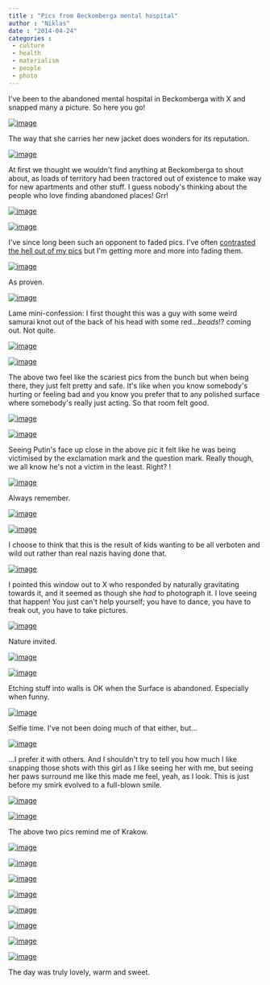 ```yaml
---
title : "Pics from Beckomberga mental hospital"
author : "Niklas"
date : "2014-04-24"
categories : 
 - culture
 - health
 - materialism
 - people
 - photo
---
```


I've been to the abandoned mental hospital in Beckomberga with X and snapped many a picture. So here you go!

[![image](https://niklasblog.com/wp-content/wpid-2014-04-20-07.20.38-1.jpg.jpeg "Walking and talking")](https://niklasblog.com/wp-content/wpid-2014-04-20-07.20.38-1.jpg.jpeg)

The way that she carries her new jacket does wonders for its reputation.

[![image](https://niklasblog.com/wp-content/wpid-2014-04-21-07.59.42-1.jpg.jpeg "Nature taking back")](https://niklasblog.com/wp-content/wpid-2014-04-21-07.59.42-1.jpg.jpeg)

At first we thought we wouldn't find anything at Beckomberga to shout about, as loads of territory had been tractored out of existence to make way for new apartments and other stuff. I guess nobody's thinking about the people who love finding abandoned places! Grr!

[![image](https://niklasblog.com/wp-content/wpid-2014-04-21-07.57.30-1.jpg.jpeg "Is this vandalism?")](https://niklasblog.com/wp-content/wpid-2014-04-21-07.57.30-1.jpg.jpeg)

[![image](https://niklasblog.com/wp-content/wpid-2014-04-21-07.54.20-1.jpg.jpeg "I've grown to like fades")](https://niklasblog.com/wp-content/wpid-2014-04-21-07.54.20-1.jpg.jpeg)

I've since long been such an opponent to faded pics. I've often [contrasted the hell out of my pics](https://www.flickr.com/photos/pivic/1423741727) but I'm getting more and more into fading them.

[![image](https://niklasblog.com/wp-content/wpid-2014-04-21-07.50.04-1.jpg.jpeg "2014-04-21 07.50.04 1.jpg")](https://niklasblog.com/wp-content/wpid-2014-04-21-07.50.04-1.jpg.jpeg)

As proven.

[![image](https://niklasblog.com/wp-content/wpid-2014-04-20-07.16.59-1.jpg.jpeg "2014-04-20 07.16.59 1.jpg")](https://niklasblog.com/wp-content/wpid-2014-04-20-07.16.59-1.jpg.jpeg)

Lame mini-confession: I first thought this was a guy with some weird samurai knot out of the back of his head with some red..._beads_!? coming out. Not quite.

[![image](https://niklasblog.com/wp-content/wpid-2014-04-20-07.12.46-1.jpg.jpeg "2014-04-20 07.12.46 1.jpg")](https://niklasblog.com/wp-content/wpid-2014-04-20-07.12.46-1.jpg.jpeg)

[![image](https://niklasblog.com/wp-content/wpid-2014-04-20-07.13.39-1.jpg.jpeg "2014-04-20 07.13.39 1.jpg")](https://niklasblog.com/wp-content/wpid-2014-04-20-07.13.39-1.jpg.jpeg)

The above two feel like the scariest pics from the bunch but when being there, they just felt pretty and safe. It's like when you know somebody's hurting or feeling bad and you know you prefer that to any polished surface where somebody's really just acting. So that room felt good.

[![image](https://niklasblog.com/wp-content/wpid-img_20140420_185232.jpg "IMG_20140420_185232.jpg")](https://niklasblog.com/wp-content/wpid-img_20140420_185232.jpg)

[![image](https://niklasblog.com/wp-content/wpid-img_20140420_185216.jpg "IMG_20140420_185216.jpg")](https://niklasblog.com/wp-content/wpid-img_20140420_185216.jpg)

Seeing Putin's face up close in the above pic it felt like he was being victimised by the exclamation mark and the question mark. Really though, we all know he's not a victim in the least. Right? !

[![image](https://niklasblog.com/wp-content/wpid-2014-04-20-07.09.42-1.jpg.jpeg "2014-04-20 07.09.42 1.jpg")](https://niklasblog.com/wp-content/wpid-2014-04-20-07.09.42-1.jpg.jpeg)

Always remember.

[![image](https://niklasblog.com/wp-content/wpid-2014-04-20-07.07.26-1.jpg.jpeg "2014-04-20 07.07.26 1.jpg")](https://niklasblog.com/wp-content/wpid-2014-04-20-07.07.26-1.jpg.jpeg)

[![image](https://niklasblog.com/wp-content/wpid-2014-04-20-07.05.19-1.jpg.jpeg "2014-04-20 07.05.19 1.jpg")](https://niklasblog.com/wp-content/wpid-2014-04-20-07.05.19-1.jpg.jpeg)

I choose to think that this is the result of kids wanting to be all verboten and wild out rather than real nazis having done that.

[![image](https://niklasblog.com/wp-content/wpid-2014-04-20-07.02.04-1.jpg.jpeg "2014-04-20 07.02.04 1.jpg")](https://niklasblog.com/wp-content/wpid-2014-04-20-07.02.04-1.jpg.jpeg)

I pointed this window out to X who responded by naturally gravitating towards it, and it seemed as though she _had_ to photograph it. I love seeing that happen! You just can't help yourself; you have to dance, you have to freak out, you have to take pictures.

[![image](https://niklasblog.com/wp-content/wpid-2014-04-20-07.00.06-1.jpg.jpeg "2014-04-20 07.00.06 1.jpg")](https://niklasblog.com/wp-content/wpid-2014-04-20-07.00.06-1.jpg.jpeg)

Nature invited.

[![image](https://niklasblog.com/wp-content/wpid-2014-04-20-06.31.10-1.jpg.jpeg "2014-04-20 06.31.10 1.jpg")](https://niklasblog.com/wp-content/wpid-2014-04-20-06.31.10-1.jpg.jpeg)

[![image](https://niklasblog.com/wp-content/wpid-2014-04-20-06.35.08-1.jpg.jpeg "2014-04-20 06.35.08 1.jpg")](https://niklasblog.com/wp-content/wpid-2014-04-20-06.35.08-1.jpg.jpeg)

Etching stuff into walls is OK when the Surface is abandoned. Especially when funny.

[![image](https://niklasblog.com/wp-content/wpid-2014-04-20-06.23.04-1.jpg.jpeg "2014-04-20 06.23.04 1.jpg")](https://niklasblog.com/wp-content/wpid-2014-04-20-06.23.04-1.jpg.jpeg)

Selfie time. I've not been doing much of that either, but...

[![image](https://niklasblog.com/wp-content/wpid-img_20140420_142909.jpg "IMG_20140420_142909.jpg")](https://niklasblog.com/wp-content/wpid-img_20140420_142909.jpg)

...I prefer it with others. And I shouldn't try to tell you how much I like snapping those shots with this girl as I like seeing her with me, but seeing her paws surround me like this made me feel, yeah, as I look. This is just before my smirk evolved to a full-blown smile.

[![image](https://niklasblog.com/wp-content/wpid-img_20140420_133626.jpg "IMG_20140420_133626.jpg")](https://niklasblog.com/wp-content/wpid-img_20140420_133626.jpg)

[![image](https://niklasblog.com/wp-content/wpid-img_20140420_192016.jpg "IMG_20140420_192016.jpg")](https://niklasblog.com/wp-content/wpid-img_20140420_192016.jpg)

The above two pics remind me of Krakow.

[![image](https://niklasblog.com/wp-content/wpid-img_20140420_134251.jpg "IMG_20140420_134251.jpg")](https://niklasblog.com/wp-content/wpid-img_20140420_134251.jpg)

[![image](https://niklasblog.com/wp-content/wpid-img_20140420_191507.jpg "IMG_20140420_191507.jpg")](https://niklasblog.com/wp-content/wpid-img_20140420_191507.jpg)

[![image](https://niklasblog.com/wp-content/wpid-img_20140420_135020.jpg "IMG_20140420_135020.jpg")](https://niklasblog.com/wp-content/wpid-img_20140420_135020.jpg)

[![image](https://niklasblog.com/wp-content/wpid-img_20140420_185735.jpg "IMG_20140420_185735.jpg")](https://niklasblog.com/wp-content/wpid-img_20140420_185735.jpg)

[![image](https://niklasblog.com/wp-content/wpid-img_20140420_185657.jpg "IMG_20140420_185657.jpg")](https://niklasblog.com/wp-content/wpid-img_20140420_185657.jpg)

[![image](https://niklasblog.com/wp-content/wpid-img_20140420_185443.jpg "IMG_20140420_185443.jpg")](https://niklasblog.com/wp-content/wpid-img_20140420_185443.jpg)

[![image](https://niklasblog.com/wp-content/wpid-img_20140420_185410.jpg "IMG_20140420_185410.jpg")](https://niklasblog.com/wp-content/wpid-img_20140420_185410.jpg)

[![image](https://niklasblog.com/wp-content/wpid-img_20140420_185308.jpg "IMG_20140420_185308.jpg")](https://niklasblog.com/wp-content/wpid-img_20140420_185308.jpg)

The day was truly lovely, warm and sweet.
